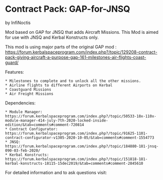 # Contract Pack: GAP-for-JNSQ
by InfiNoctis

Mod based on GAP for JNSQ that adds Aircraft Missions.
This Mod is aimed for use with JNSQ and Kerbal Konstructs only.

This mod is using major parts of the original GAP mod : 
https://forum.kerbalspaceprogram.com/index.php?/topic/129208-contract-pack-giving-aircraft-a-purpose-gap-161-milestones-air-flights-coast-guard/

Features:

	* Milestones to complete and to unlock all the other missions.
	* Airline flights to different Airports on Kerbal
	* Coastguard Missions
	* Air Freight Missions

Dependencies: 
	
	* Module Manager: 
	https://forum.kerbalspaceprogram.com/index.php?/topic/50533-18x-110x-module-manager-414-july-7th-2020-locked-inside-edition/&tab=comments#comment-720814
	* Contract Configurator: 
	https://forum.kerbalspaceprogram.com/index.php?/topic/91625-1101-contract-configurator-v1305-2020-10-05/&tab=comments#comment-1554773
	* JNSQ: 
	https://forum.kerbalspaceprogram.com/index.php?/topic/184880-181-jnsq-090-03-feb-2020/
	* Kerbal Konstructs: 
	https://forum.kerbalspaceprogram.com/index.php?/topic/151818-181-kerbal-konstructs-18115-15dec2019/&tab=comments#comment-2845610
	
For detailed information and to ask questions visit: 	
